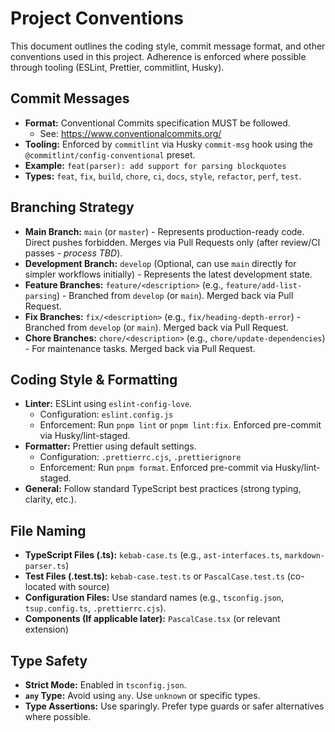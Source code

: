 # Project Conventions

This document outlines the coding style, commit message format, and other conventions used in this project. Adherence is enforced where possible through tooling (ESLint, Prettier, commitlint, Husky).

## Commit Messages

- **Format:** Conventional Commits specification MUST be followed.
  - See: https://www.conventionalcommits.org/
- **Tooling:** Enforced by `commitlint` via Husky `commit-msg` hook using the `@commitlint/config-conventional` preset.
- **Example:** `feat(parser): add support for parsing blockquotes`
- **Types:** `feat`, `fix`, `build`, `chore`, `ci`, `docs`, `style`, `refactor`, `perf`, `test`.

## Branching Strategy

- **Main Branch:** `main` (or `master`) - Represents production-ready code. Direct pushes forbidden. Merges via Pull Requests only (after review/CI passes - _process TBD_).
- **Development Branch:** `develop` (Optional, can use `main` directly for simpler workflows initially) - Represents the latest development state.
- **Feature Branches:** `feature/<description>` (e.g., `feature/add-list-parsing`) - Branched from `develop` (or `main`). Merged back via Pull Request.
- **Fix Branches:** `fix/<description>` (e.g., `fix/heading-depth-error`) - Branched from `develop` (or `main`). Merged back via Pull Request.
- **Chore Branches:** `chore/<description>` (e.g., `chore/update-dependencies`) - For maintenance tasks. Merged back via Pull Request.

## Coding Style & Formatting

- **Linter:** ESLint using `eslint-config-love`.
  - Configuration: `eslint.config.js`
  - Enforcement: Run `pnpm lint` or `pnpm lint:fix`. Enforced pre-commit via Husky/lint-staged.
- **Formatter:** Prettier using default settings.
  - Configuration: `.prettierrc.cjs`, `.prettierignore`
  - Enforcement: Run `pnpm format`. Enforced pre-commit via Husky/lint-staged.
- **General:** Follow standard TypeScript best practices (strong typing, clarity, etc.).

## File Naming

- **TypeScript Files (.ts):** `kebab-case.ts` (e.g., `ast-interfaces.ts`, `markdown-parser.ts`)
- **Test Files (.test.ts):** `kebab-case.test.ts` or `PascalCase.test.ts` (co-located with source)
- **Configuration Files:** Use standard names (e.g., `tsconfig.json`, `tsup.config.ts`, `.prettierrc.cjs`).
- **Components (If applicable later):** `PascalCase.tsx` (or relevant extension)

## Type Safety

- **Strict Mode:** Enabled in `tsconfig.json`.
- **`any` Type:** Avoid using `any`. Use `unknown` or specific types.
- **Type Assertions:** Use sparingly. Prefer type guards or safer alternatives where possible.
